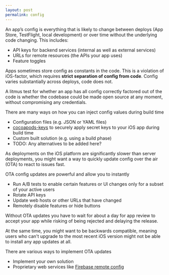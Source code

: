 ```yaml
---
layout: post
permalink: config
---
```


An app’s config is everything that is likely to change between deploys (App Store, TestFlight, local development) or over time without the underlying code changing. This includes:

- API keys for backend services (internal as well as external services)
- URLs for remote resources (the APIs your app uses)
- Feature toggles

Apps sometimes store config as constants in the code. This is a violation of iOS-factor, which requires **strict separation of config from code**. Config varies substantially across deploys, code does not.

A litmus test for whether an app has all config correctly factored out of the code is whether the codebase could be made open source at any moment, without compromising any credentials.

There are many ways on how you can inject config values during build time

- Configuration files (e.g. JSON or YAML files)
- [cocoapods-keys](https://github.com/orta/cocoapods-keys) to securely apply secret keys to your iOS app during build time
- Custom built solution (e.g. using a build phase)
- TODO: Any alternatives to be added here?

As deployments on the iOS platform are significantly slower than server deployments, you might want a way to quickly update config over the air (OTA) to react to issues fast. 

OTA config updates are powerful and allow you to instantly

- Run A/B tests to enable certain features or UI changes only for a subset of your active users
- Rotate API keys
- Update web hosts or other URLs that have changed
- Remotely disable features or hide buttons

Without OTA updates you have to wait for about a day for app review to accept your app while risking of being rejected and delaying the release. 

At the same time, you might want to be backwards compatible, meaning users who can't upgrade to the most recent iOS version might not be able to install any app updates at all.

There are various ways to implement OTA updates

- Implement your own solution
- Proprietary web services like [Firebase remote config](https://firebase.google.com/docs/remote-config/)
